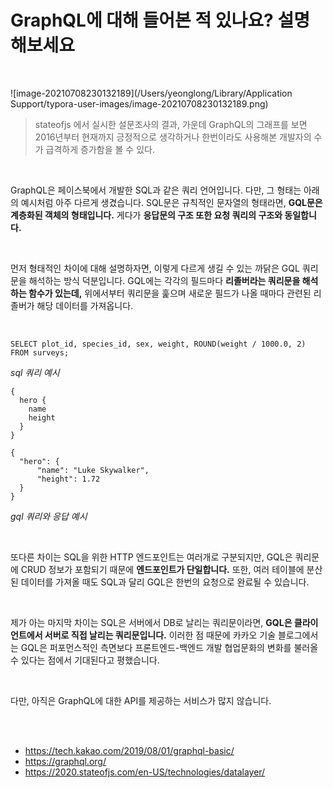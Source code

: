 # GraphQL에 대해 들어본 적 있나요? 설명해보세요

<br>

![image-20210708230132189](/Users/yeonglong/Library/Application Support/typora-user-images/image-20210708230132189.png)

> stateofjs 에서 실시한 설문조사의 결과, 가운데 GraphQL의 그래프를 보면 2016년부터 현재까지 긍정적으로 생각하거나 한번이라도 사용해본 개발자의 수가 급격하게 증가함을 볼 수 있다.

<br>

GraphQL은 페이스북에서 개발한 SQL과 같은 쿼리 언어입니다. 다만, 그 형태는 아래의 예시처럼 아주 다르게 생겼습니다. SQL문은 규칙적인 문자열의 형태라면, **GQL문은 계층화된 객체의 형태입니다.** 게다가 **응답문의 구조 또한 요청 쿼리의 구조와 동일합니다.**

<br>

먼저 형태적인 차이에 대해 설명하자면, 이렇게 다르게 생길 수 있는 까닭은 GQL 쿼리문을 해석하는 방식 덕분입니다. GQL에는 각각의 필드마다 **리졸버라는 쿼리문을 해석하는 함수가 있는데,** 위에서부터 쿼리문을 훑으며 새로운 필드가 나올 때마다 관련된 리졸버가 해당 데이터를 가져옵니다.

<br>

```
SELECT plot_id, species_id, sex, weight, ROUND(weight / 1000.0, 2) FROM surveys;
```

*sql 쿼리 예시*

```
{
  hero {
    name
    height
  }
}
```

```
{
  "hero": {
      "name": "Luke Skywalker",
      "height": 1.72
  }
}
```

*gql 쿼리와 응답 예시*

<br>

또다른 차이는 SQL을 위한 HTTP 엔드포인트는 여러개로 구분되지만, GQL은 쿼리문에 CRUD 정보가 포함되기 때문에 **엔드포인트가 단일합니다.** 또한, 여러 테이블에 분산된 데이터를 가져올 때도 SQL과 달리 GQL은 한번의 요청으로 완료될 수 있습니다.

<br>

제가 아는 마지막 차이는 SQL은 서버에서 DB로 날리는 쿼리문이라면, **GQL은 클라이언트에서 서버로 직접 날리는 쿼리문입니다.** 이러한 점 때문에 카카오 기술 블로그에서는 GQL은 퍼포먼스적인 측면보다 프론트엔드-백엔드 개발 협업문화의 변화를 불러올 수 있다는 점에서 기대된다고 평했습니다.

<br>

다만, 아직은 GraphQL에 대한 API를 제공하는 서비스가 많지 않습니다.

<br><br>

- https://tech.kakao.com/2019/08/01/graphql-basic/
- https://graphql.org/
- https://2020.stateofjs.com/en-US/technologies/datalayer/
